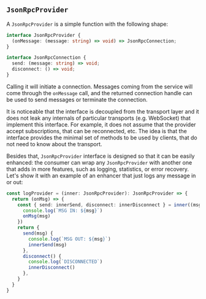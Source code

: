 ## `JsonRpcProvider`

A `JsonRpcProvider` is a simple function with the following shape:

```ts
interface JsonRpcProvider {
  (onMessage: (message: string) => void) => JsonRpcConnection;
}

interface JsonRpcConnection {
  send: (message: string) => void;
  disconnect: () => void;
}
```

Calling it will initiate a connection. Messages coming from the service will come through the `onMessage` call, and the returned connection handle can be used to send messages or terminate the connection.

It is noticeable that the interface is decoupled from the transport layer and it does not leak any internals of particular transports (e.g. WebSocket) that implement this interface. For example, it does not assume that the provider accept subscriptions, that can be reconnected, etc. The idea is that the interface provides the minimal set of methods to be used by clients, that do not need to know about the transport.

Besides that, `JsonRpcProvider` interface is designed so that it can be easily enhanced: the consumer can wrap any `JsonRpcProvider` with another one that adds in more features, such as logging, statistics, or error recovery. Let's show it with an example of an enhancer that just logs any message in or out:

```ts
const logProvider = (inner: JsonRpcProvider): JsonRpcProvider => {
  return (onMsg) => {
    const { send: innerSend, disconnect: innerDisconnect } = inner((msg) => {
      console.log(`MSG IN: ${msg}`)
      onMsg(msg)
    })
    return {
      send(msg) {
        console.log(`MSG OUT: ${msg}`)
        innerSend(msg)
      },
      disconnect() {
        console.log(`DISCONNECTED`)
        innerDisconnect()
      },
    }
  }
}
```
